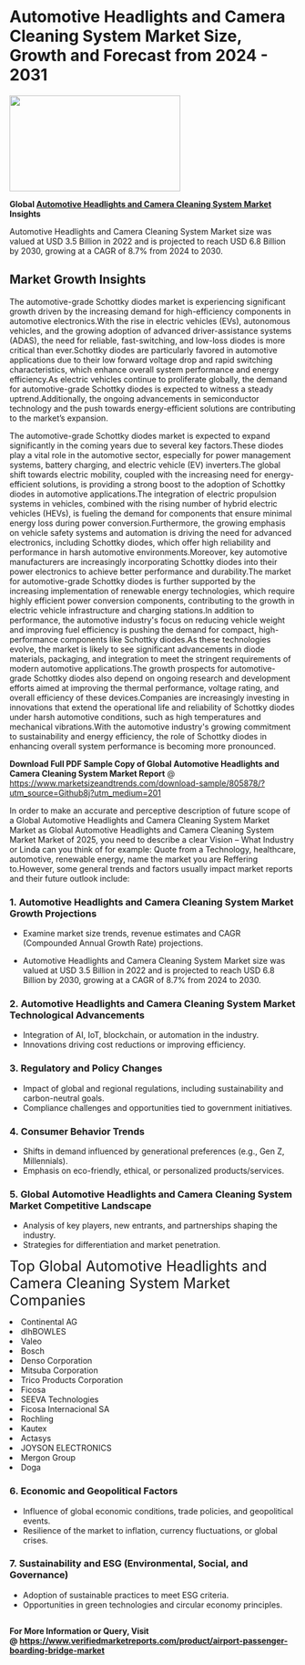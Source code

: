 <H1>Automotive Headlights and Camera Cleaning System Market Size, Growth and Forecast from 2024 - 2031</H1><img class="aligncenter size-medium wp-image-584254" src="https://thirdeyenews.in/wp-content/uploads/2024/09/Global-Market-Research-300x168.jpeg" alt="" width="300" height="168" /><p><strong>Global&nbsp;<a href="https://www.marketsizeandtrends.com/download-sample/805878/?utm_source=Github8j?utm_medium=201">Automotive Headlights and Camera Cleaning System Market</a> Insights</strong></p><p>Automotive Headlights and Camera Cleaning System Market size was valued at USD 3.5 Billion in 2022 and is projected to reach USD 6.8 Billion by 2030, growing at a CAGR of 8.7% from 2024 to 2030.</p><p><h2>Market Growth Insights</h2> <p>The automotive-grade Schottky diodes market is experiencing significant growth driven by the increasing demand for high-efficiency components in automotive electronics.With the rise in electric vehicles (EVs), autonomous vehicles, and the growing adoption of advanced driver-assistance systems (ADAS), the need for reliable, fast-switching, and low-loss diodes is more critical than ever.Schottky diodes are particularly favored in automotive applications due to their low forward voltage drop and rapid switching characteristics, which enhance overall system performance and energy efficiency.As electric vehicles continue to proliferate globally, the demand for automotive-grade Schottky diodes is expected to witness a steady uptrend.Additionally, the ongoing advancements in semiconductor technology and the push towards energy-efficient solutions are contributing to the market’s expansion.</p> <p>The automotive-grade Schottky diodes market is expected to expand significantly in the coming years due to several key factors.These diodes play a vital role in the automotive sector, especially for power management systems, battery charging, and electric vehicle (EV) inverters.The global shift towards electric mobility, coupled with the increasing need for energy-efficient solutions, is providing a strong boost to the adoption of Schottky diodes in automotive applications.The integration of electric propulsion systems in vehicles, combined with the rising number of hybrid electric vehicles (HEVs), is fueling the demand for components that ensure minimal energy loss during power conversion.Furthermore, the growing emphasis on vehicle safety systems and automation is driving the need for advanced electronics, including Schottky diodes, which offer high reliability and performance in harsh automotive environments.Moreover, key automotive manufacturers are increasingly incorporating Schottky diodes into their power electronics to achieve better performance and durability.The market for automotive-grade Schottky diodes is further supported by the increasing implementation of renewable energy technologies, which require highly efficient power conversion components, contributing to the growth in electric vehicle infrastructure and charging stations.In addition to performance, the automotive industry's focus on reducing vehicle weight and improving fuel efficiency is pushing the demand for compact, high-performance components like Schottky diodes.As these technologies evolve, the market is likely to see significant advancements in diode materials, packaging, and integration to meet the stringent requirements of modern automotive applications.The growth prospects for automotive-grade Schottky diodes also depend on ongoing research and development efforts aimed at improving the thermal performance, voltage rating, and overall efficiency of these devices.Companies are increasingly investing in innovations that extend the operational life and reliability of Schottky diodes under harsh automotive conditions, such as high temperatures and mechanical vibrations.With the automotive industry's growing commitment to sustainability and energy efficiency, the role of Schottky diodes in enhancing overall system performance is becoming more pronounced.<p><span class=""><strong>Download Full PDF Sample Copy of Global Automotive Headlights and Camera Cleaning System Market Report</strong> @ <a href="https://www.marketsizeandtrends.com/download-sample/805878/?utm_source=Github8j?utm_medium=201" target="_blank">https://www.marketsizeandtrends.com/download-sample/805878/?utm_source=Github8j?utm_medium=201</a></span></p><p>In order to make an accurate and perceptive description of future scope of a Global&nbsp;Automotive Headlights and Camera Cleaning System Market Market as Global&nbsp;Automotive Headlights and Camera Cleaning System Market Market of 2025, you need to describe a clear Vision &ndash; What Industry or Linda can you think of for example: Quote from a Technology, healthcare, automotive, renewable energy, name the market you are Reffering to.However, some general trends and factors usually impact market reports and their future outlook include:</p><h3>1.&nbsp;<strong>Automotive Headlights and Camera Cleaning System Market Growth Projections</strong></h3><ul><li>Examine market size trends, revenue estimates and CAGR (Compounded Annual Growth Rate) projections.</li><li><p>Automotive Headlights and Camera Cleaning System Market size was valued at USD 3.5 Billion in 2022 and is projected to reach USD 6.8 Billion by 2030, growing at a CAGR of 8.7% from 2024 to 2030.</p></li></ul><h3>2.&nbsp;<strong>Automotive Headlights and Camera Cleaning System Market Technological Advancements</strong></h3><ul><li>Integration of AI, IoT, blockchain, or automation in the industry.</li><li>Innovations driving cost reductions or improving efficiency.</li></ul><h3>3.&nbsp;<strong>Regulatory and Policy Changes</strong></h3><ul><li>Impact of global and regional regulations, including sustainability and carbon-neutral goals.</li><li>Compliance challenges and opportunities tied to government initiatives.</li></ul><h3>4.&nbsp;<strong>Consumer Behavior Trends</strong></h3><ul><li>Shifts in demand influenced by generational preferences (e.g., Gen Z, Millennials).</li><li>Emphasis on eco-friendly, ethical, or personalized products/services.</li></ul><h3>5.&nbsp;<strong>Global Automotive Headlights and Camera Cleaning System Market Competitive Landscape</strong></h3><ul><li>Analysis of key players, new entrants, and partnerships shaping the industry.</li><li>Strategies for differentiation and market penetration.</li></ul><p data-pm-slice="1 1 []"><span style="color: inherit; font-family: inherit; font-size: 25px;">Top Global Automotive Headlights and Camera Cleaning System Market Companies</span></p><div class="" data-test-id=""><p><li>Continental AG</li><li> dlhBOWLES</li><li> Valeo</li><li> Bosch</li><li> Denso Corporation</li><li> Mitsuba Corporation</li><li> Trico Products Corporation</li><li> Ficosa</li><li> SEEVA Technologies</li><li> Ficosa Internacional SA</li><li> Rochling</li><li> Kautex</li><li> Actasys</li><li> JOYSON ELECTRONICS</li><li> Mergon Group</li><li> Doga</li></p></div><h3>6.&nbsp;<strong>Economic and Geopolitical Factors</strong></h3><ul><li>Influence of global economic conditions, trade policies, and geopolitical events.</li><li>Resilience of the market to inflation, currency fluctuations, or global crises.</li></ul><h3>7.&nbsp;<strong>Sustainability and ESG (Environmental, Social, and Governance)</strong></h3><ul><li>Adoption of sustainable practices to meet ESG criteria.</li><li>Opportunities in green technologies and circular economy principles.</li></ul><h2><strong style="font-size: 14px;">For More Information or Query, Visit @&nbsp;</strong><a style="background-color: #ffffff; font-size: 14px;" href="https://www.marketsizeandtrends.com/report/automotive-headlights-and-camera-cleaning-system-market/" target="_blank">https://www.verifiedmarketreports.com/product/airport-passenger-boarding-bridge-market</a></h2>